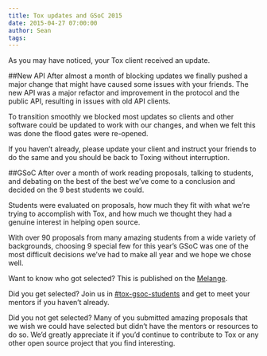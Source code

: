 ```yaml
---
title: Tox updates and GSoC 2015
date: 2015-04-27 07:00:00
author: Sean
tags:
---
```


As you may have noticed, your Tox client received an update.

<!-- more -->

##New API
After almost a month of blocking updates we finally pushed a major change that might have caused some issues with your friends. The new API was a major refactor and improvement in the protocol and the public API, resulting in issues with old API clients.

To transition smoothly we blocked most updates so clients and other software could be updated to work with our changes, and when we felt this was done the flood gates were re-opened.

If you haven’t already, please update your client and instruct your friends to do the same and you should be back to Toxing without interruption.

##GSoC
After over a month of work reading proposals, talking to students, and debating on the best of the best we’ve come to a conclusion and decided on the 9 best students we could.

Students were evaluated on proposals, how much they fit with what we’re trying to accomplish with Tox, and how much we thought they had a genuine interest in helping open source.

With over 90 proposals from many amazing students from a wide variety of backgrounds, choosing 9 special few for this year’s GSoC was one of the most difficult decisions we’ve had to make all year and we hope we chose well.

Want to know who got selected? This is published on the [Melange](https://www.google-melange.com/gsoc/org2/google/gsoc2015/tox).

Did you get selected? Join us in [#tox-gsoc-students](https://webchat.freenode.net/?channels=%23tox-gsoc-students) and get to meet your mentors if you haven’t already.

Did you not get selected? Many of you submitted amazing proposals that we wish we could have selected but didn’t have the mentors or resources to do so. We’d greatly appreciate it if you’d continue to contribute to Tox or any other open source project that you find interesting.
